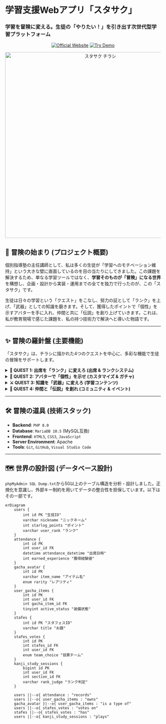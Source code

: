 # 学習支援Webアプリ「スタサク」
### 学習を冒険に変える。生徒の「やりたい！」を引き出す次世代型学習プラットフォーム

<p align="center">
  <a href="https://sutasaku.com" target="_blank"><img src="https://img.shields.io/badge/公式サイト-4A90E2?style=for-the-badge&logo=googlechrome&logoColor=white" alt="Official Website"></a>
  <a href="https://sutasaku.com/demo/trial.php" target="_blank"><img src="https://img.shields.io/badge/デモ版を体験-FF6F61?style=for-the-badge&logo=gamedeveloper&logoColor=white" alt="Try Demo"></a>
</p>

<p align="center">
  <img src="<ここにチラシの画像をアップロードしてそのURLを入れる>" alt="スタサク チラシ" width="600"/>
</p>


## 📜 冒険の始まり (プロジェクト概要)

個別指導塾の主任講師として、私は多くの生徒が「学習へのモチベーション維持」という大きな壁に直面しているのを目の当たりにしてきました。この課題を解決するため、単なる学習ツールではなく、**学習そのものが「冒険」になる世界**を構想し、企画・設計から実装・運用までの全てを独力で行ったのが、この「スタサク」です。

生徒は日々の学習という「クエスト」をこなし、努力の証として「ランク」を上げ、「武器」としての知識を磨きます。そして、獲得したポイントで「個性」を示すアバターを手に入れ、仲間と共に「伝説」を創り上げていきます。これは、私が教育現場で感じた課題を、私の持つ技術力で解決へと導いた物語です。

---

## ✨ 冒険の羅針盤 (主要機能)

「スタサク」は、チラシに描かれた4つのクエストを中心に、多彩な機能で生徒の冒険をサポートします。

<details>
<summary><strong>👑 QUEST 1: 出席を「ランク」に変えろ (出席 & ランクシステム)</strong></summary>
<br>

- **出席管理**: NFCやワンタイムパスワード(OTP)による簡単出席登録機能を実装。
- **ランクシステム**: 出席回数や無遅刻、宿題達成度など、複数の条件をクリアすることで「ブロンズ」から「神話」ランクまで昇格。高ランクほどガチャの優良アイテム排出率が向上します。
- **ランキング機能**: 各部門の頑張りを週間/月間/累計で集計し、仲間と競い合う健全な競争環境を提供します。

</details>

<details>
<summary><strong>🎨 QUEST 2: アバターで「個性」を示せ (カスタマイズ & ガチャ)</strong></summary>
<br>

- **ガチャ機能**: 200種類以上のアイテムが排出されるアバターガチャやランキング装飾ガチャを実装。PHPによる確率計算ロジックを構築しました。
- **ポイントシステム**: 学習活動で得たポイントを使い、ガチャやアイテム購入が可能。生徒の努力が直接的な報酬に繋がる設計です。
- **マイページ**: 獲得したアバターやメダルを自由に飾り、自分だけのプロフィールを作成できます。

</details>

<details>
<summary><strong>⚔️ QUEST 3: 知識を「武器」に変えろ (学習コンテンツ)</strong></summary>
<br>

- **多種多様な学習モード**:
  - **漢字/計算**: 小学校〜中学校範囲を網羅した5000問以上の問題データベースと連携。
  - **英単語**: 「ターゲット1900」など市販の有名単語帳と連携した本格的な語彙力強化システム。
  - **受験モード**: 中学/高校/大学受験を模した本格的な育成シミュレーションゲーム。
- **三位一体の学習サイクル**: 全てのコンテンツで「学習 → テスト → 復習」のサイクルを回せるよう設計し、知識の定着を促します。

</details>

<details>
<summary><strong>🤝 QUEST 4: 仲間と「伝説」を創れ (コミュニティ & イベント)</strong></summary>
<br>

- **イベント機能**:
  - **ボスバトル**: 全員参加で巨大なボスを討伐。日々の出席がボスへのダメージに変換されます。
  - **スタフェス**: 2チームに分かれて競う対抗戦。投票や学習への貢献度で勝敗が決定します。
- **保護者連携機能**: 保護者専用アカウントを発行し、お子様の学習状況や先生からの称賛ログをリアルタイムで確認可能。家庭でのコミュニケーションを促進します。

</details>

---

## 🛠️ 冒険の道具 (技術スタック)

- **Backend**: `PHP 8.0`
- **Database**: `MariaDB 10.5` (MySQL互換)
- **Frontend**: `HTML5`, `CSS3`, `JavaScript`
- **Server Environment**: Apache
- **Tools**: `Git`, `GitHub`, `Visual Studio Code`

---

## 🗺️ 世界の設計図 (データベース設計)

`phpMyAdmin SQL Dump.txt`から50以上のテーブル構造を分析・設計しました。正規化を意識し、外部キー制約を用いてデータの整合性を担保しています。以下はその一部です。

```mermaid
erDiagram
    users {
        int id PK "生徒ID"
        varchar nickname "ニックネーム"
        int starlog_points "ポイント"
        varchar user_rank "ランク"
    }
    attendance {
        int id PK
        int user_id FK
        datetime attendance_datetime "出席日時"
        int earned_experience "獲得経験値"
    }
    gacha_avatar {
        int id PK
        varchar item_name "アイテム名"
        enum rarity "レアリティ"
    }
    user_gacha_items {
        int id PK
        int user_id FK
        int gacha_item_id FK
        tinyint active_status "装備状態"
    }
    stafes {
        int id PK "スタフェスID"
        varchar title "お題"
    }
    stafes_votes {
        int id PK
        int stafes_id FK
        int user_id FK
        enum team_choice "投票チーム"
    }
    kanji_study_sessions {
        bigint id PK
        int user_id FK
        int section_id FK
        varchar rank_judge "ランク判定"
    }

    users ||--o{ attendance : "records"
    users ||--o{ user_gacha_items : "owns"
    gacha_avatar }|--o{ user_gacha_items : "is a type of"
    users ||--o{ stafes_votes : "votes on"
    stafes ||--o{ stafes_votes : "has"
    users ||--o{ kanji_study_sessions : "plays"
